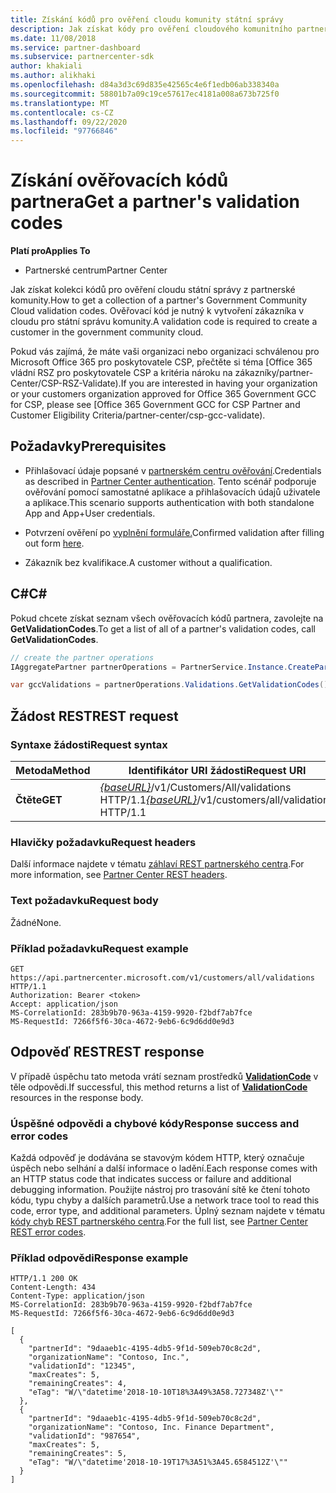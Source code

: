 ```yaml
---
title: Získání kódů pro ověření cloudu komunity státní správy
description: Jak získat kódy pro ověření cloudového komunitního partnera pro státní správu.
ms.date: 11/08/2018
ms.service: partner-dashboard
ms.subservice: partnercenter-sdk
author: khakiali
ms.author: alikhaki
ms.openlocfilehash: d84a3d3c69d835e42565c4e6f1edb06ab338340a
ms.sourcegitcommit: 58801b7a09c19ce57617ec4181a008a673b725f0
ms.translationtype: MT
ms.contentlocale: cs-CZ
ms.lasthandoff: 09/22/2020
ms.locfileid: "97766846"
---
```

# <a name="get-a-partners-validation-codes"></a><span data-ttu-id="d8870-103">Získání ověřovacích kódů partnera</span><span class="sxs-lookup"><span data-stu-id="d8870-103">Get a partner's validation codes</span></span>

<span data-ttu-id="d8870-104">**Platí pro**</span><span class="sxs-lookup"><span data-stu-id="d8870-104">**Applies To**</span></span>

- <span data-ttu-id="d8870-105">Partnerské centrum</span><span class="sxs-lookup"><span data-stu-id="d8870-105">Partner Center</span></span>

<span data-ttu-id="d8870-106">Jak získat kolekci kódů pro ověření cloudu státní správy z partnerské komunity.</span><span class="sxs-lookup"><span data-stu-id="d8870-106">How to get a collection of a partner's Government Community Cloud validation codes.</span></span> <span data-ttu-id="d8870-107">Ověřovací kód je nutný k vytvoření zákazníka v cloudu pro státní správu komunity.</span><span class="sxs-lookup"><span data-stu-id="d8870-107">A validation code is required to create a customer in the government community cloud.</span></span>

<span data-ttu-id="d8870-108">Pokud vás zajímá, že máte vaši organizaci nebo organizaci schválenou pro Microsoft Office 365 pro poskytovatele CSP, přečtěte si téma [Office 365 vládní RSZ pro poskytovatele CSP a kritéria nároku na zákazníky/partner-Center/CSP-RSZ-Validate).</span><span class="sxs-lookup"><span data-stu-id="d8870-108">If you are interested in having your organization or your customers organization approved for Office 365 Government GCC for CSP, please see [Office 365 Government GCC for CSP Partner and Customer Eligibility Criteria/partner-center/csp-gcc-validate).</span></span>

## <a name="prerequisites"></a><span data-ttu-id="d8870-109">Požadavky</span><span class="sxs-lookup"><span data-stu-id="d8870-109">Prerequisites</span></span>

- <span data-ttu-id="d8870-110">Přihlašovací údaje popsané v [partnerském centru ověřování](partner-center-authentication.md).</span><span class="sxs-lookup"><span data-stu-id="d8870-110">Credentials as described in [Partner Center authentication](partner-center-authentication.md).</span></span> <span data-ttu-id="d8870-111">Tento scénář podporuje ověřování pomocí samostatné aplikace a přihlašovacích údajů uživatele a aplikace.</span><span class="sxs-lookup"><span data-stu-id="d8870-111">This scenario supports authentication with both standalone App and App+User credentials.</span></span>

- <span data-ttu-id="d8870-112">Potvrzení ověření po [vyplnění formuláře.](https://products.office.com/government/eligibility-validation?ReqType=CSPPartner)</span><span class="sxs-lookup"><span data-stu-id="d8870-112">Confirmed validation after filling out form [here](https://products.office.com/government/eligibility-validation?ReqType=CSPPartner).</span></span>

- <span data-ttu-id="d8870-113">Zákazník bez kvalifikace.</span><span class="sxs-lookup"><span data-stu-id="d8870-113">A customer without a qualification.</span></span>

## <a name="c"></a><span data-ttu-id="d8870-114">C\#</span><span class="sxs-lookup"><span data-stu-id="d8870-114">C\#</span></span>

<span data-ttu-id="d8870-115">Pokud chcete získat seznam všech ověřovacích kódů partnera, zavolejte na **GetValidationCodes**.</span><span class="sxs-lookup"><span data-stu-id="d8870-115">To get a list of all of a partner's validation codes, call **GetValidationCodes**.</span></span>

``` csharp
// create the partner operations
IAggregatePartner partnerOperations = PartnerService.Instance.CreatePartnerOperations(credentials);

var gccValidations = partnerOperations.Validations.GetValidationCodes();
```

## <a name="rest-request"></a><span data-ttu-id="d8870-116">Žádost REST</span><span class="sxs-lookup"><span data-stu-id="d8870-116">REST request</span></span>

### <a name="request-syntax"></a><span data-ttu-id="d8870-117">Syntaxe žádosti</span><span class="sxs-lookup"><span data-stu-id="d8870-117">Request syntax</span></span>

| <span data-ttu-id="d8870-118">Metoda</span><span class="sxs-lookup"><span data-stu-id="d8870-118">Method</span></span>  | <span data-ttu-id="d8870-119">Identifikátor URI žádosti</span><span class="sxs-lookup"><span data-stu-id="d8870-119">Request URI</span></span>                                                                                          |
|---------|------------------------------------------------------------------------------------------------------|
| <span data-ttu-id="d8870-120">**Čtěte**</span><span class="sxs-lookup"><span data-stu-id="d8870-120">**GET**</span></span> | <span data-ttu-id="d8870-121">[*{baseURL}*](partner-center-rest-urls.md)/v1/Customers/All/validations HTTP/1.1</span><span class="sxs-lookup"><span data-stu-id="d8870-121">[*{baseURL}*](partner-center-rest-urls.md)/v1/customers/all/validations HTTP/1.1</span></span> |

### <a name="request-headers"></a><span data-ttu-id="d8870-122">Hlavičky požadavku</span><span class="sxs-lookup"><span data-stu-id="d8870-122">Request headers</span></span>

<span data-ttu-id="d8870-123">Další informace najdete v tématu [záhlaví REST partnerského centra](headers.md).</span><span class="sxs-lookup"><span data-stu-id="d8870-123">For more information, see [Partner Center REST headers](headers.md).</span></span>

### <a name="request-body"></a><span data-ttu-id="d8870-124">Text požadavku</span><span class="sxs-lookup"><span data-stu-id="d8870-124">Request body</span></span>

<span data-ttu-id="d8870-125">Žádné</span><span class="sxs-lookup"><span data-stu-id="d8870-125">None.</span></span>

### <a name="request-example"></a><span data-ttu-id="d8870-126">Příklad požadavku</span><span class="sxs-lookup"><span data-stu-id="d8870-126">Request example</span></span>

```http
GET https://api.partnercenter.microsoft.com/v1/customers/all/validations HTTP/1.1
Authorization: Bearer <token>
Accept: application/json
MS-CorrelationId: 283b9b70-963a-4159-9920-f2bdf7ab7fce
MS-RequestId: 7266f5f6-30ca-4672-9eb6-6c9d6dd0e9d3
```

## <a name="rest-response"></a><span data-ttu-id="d8870-127">Odpověď REST</span><span class="sxs-lookup"><span data-stu-id="d8870-127">REST response</span></span>

<span data-ttu-id="d8870-128">V případě úspěchu tato metoda vrátí seznam prostředků [**ValidationCode**](utility-resources.md#validationcode) v těle odpovědi.</span><span class="sxs-lookup"><span data-stu-id="d8870-128">If successful, this method returns a list of [**ValidationCode**](utility-resources.md#validationcode) resources in the response body.</span></span>

### <a name="response-success-and-error-codes"></a><span data-ttu-id="d8870-129">Úspěšné odpovědi a chybové kódy</span><span class="sxs-lookup"><span data-stu-id="d8870-129">Response success and error codes</span></span>

<span data-ttu-id="d8870-130">Každá odpověď je dodávána se stavovým kódem HTTP, který označuje úspěch nebo selhání a další informace o ladění.</span><span class="sxs-lookup"><span data-stu-id="d8870-130">Each response comes with an HTTP status code that indicates success or failure and additional debugging information.</span></span> <span data-ttu-id="d8870-131">Použijte nástroj pro trasování sítě ke čtení tohoto kódu, typu chyby a dalších parametrů.</span><span class="sxs-lookup"><span data-stu-id="d8870-131">Use a network trace tool to read this code, error type, and additional parameters.</span></span> <span data-ttu-id="d8870-132">Úplný seznam najdete v tématu [kódy chyb REST partnerského centra](error-codes.md).</span><span class="sxs-lookup"><span data-stu-id="d8870-132">For the full list, see [Partner Center REST error codes](error-codes.md).</span></span>

### <a name="response-example"></a><span data-ttu-id="d8870-133">Příklad odpovědi</span><span class="sxs-lookup"><span data-stu-id="d8870-133">Response example</span></span>

```http
HTTP/1.1 200 OK
Content-Length: 434
Content-Type: application/json
MS-CorrelationId: 283b9b70-963a-4159-9920-f2bdf7ab7fce
MS-RequestId: 7266f5f6-30ca-4672-9eb6-6c9d6dd0e9d3

[
  {
    "partnerId": "9daaeb1c-4195-4db5-9f1d-509eb70c8c2d",
    "organizationName": "Contoso, Inc.",
    "validationId": "12345",
    "maxCreates": 5,
    "remainingCreates": 4,
    "eTag": "W/\"datetime'2018-10-10T18%3A49%3A58.727348Z'\""
  },
  {
    "partnerId": "9daaeb1c-4195-4db5-9f1d-509eb70c8c2d",
    "organizationName": "Contoso, Inc. Finance Department",
    "validationId": "987654",
    "maxCreates": 5,
    "remainingCreates": 5,
    "eTag": "W/\"datetime'2018-10-19T17%3A51%3A45.6584512Z'\""
  }
]
```
